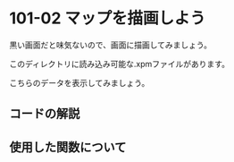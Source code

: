 # 101-02 マップを描画しよう

黒い画面だと味気ないので、画面に描画してみましょう。

このディレクトリに読み込み可能な.xpmファイルがあります。

こちらのデータを表示してみましょう。



## コードの解説

## 使用した関数について

### 
